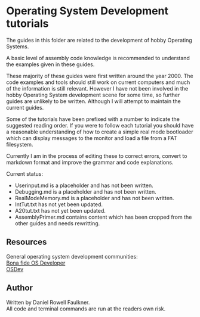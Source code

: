 # Operating System Development tutorials

The guides in this folder are related to the development of hobby Operating Systems.  

A basic level of assembly code knowledge is recommended to understand the examples given in these guides.  

These majority of these guides were first written around the year 2000. The code examples and tools should still work on current computers and much of the information is still relevant. However I have not been involved in the hobby Operating System development scene for some time, so further guides are unlikely to be written. Although I will attempt to maintain the current guides.

Some of the tutorials have been prefixed with a number to indicate the suggested reading order. If you were to follow each tutorial you should have a reasonable understanding of how to create a simple real mode bootloader which can display messages to the monitor and load a file from a FAT filesystem.  

Currently I am in the process of editing these to correct errors, convert to markdown format and improve the grammar and code explanations.

Current status:
- Userinput.md is a placeholder and has not been written.
- Debugging.md is a placeholder and has not been written.
- RealModeMemory.md is a placeholder and has not been written.
- IntTut.txt has not yet been updated.
- A20tut.txt has not yet been updated.
- AssemblyPrimer.md contains content which has been cropped from the other guides and needs rewritting.

## Resources

General operating system development communities:  
[Bona fide OS Developer](http://www.osdever.net/)  
[OSDev](https://wiki.osdev.org/Main_Page)  

## Author  
Written by Daniel Rowell Faulkner.  
All code and terminal commands are run at the readers own risk.  

